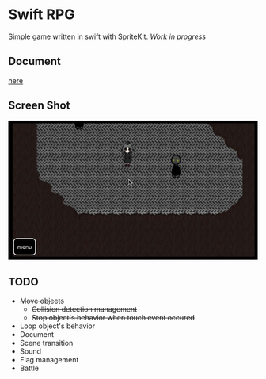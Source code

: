 # Swift RPG

Simple game written in swift with SpriteKit.
*Work in progress*

## Document

[here](https://github.com/tasuwo/SwiftRPG/wiki)

## Screen Shot

![screen_shot](./readme_resources/movie.gif)

## TODO

- ~~Move objects~~
  - ~~Collision detection management~~
  - ~~Stop object's behavior when touch event occured~~
- Loop object's behavior
- Document
- Scene transition
- Sound
- Flag management
- Battle
